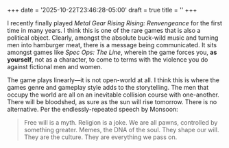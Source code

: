 +++
date = '2025-10-22T23:46:28-05:00'
draft = true
title = ''
+++

I recently finally played _Metal Gear Rising Rising: Renvengeance_ for the first time in many years. I think this is one of the rare games that is also a political object. Clearly, amongst the absolute buck-wild music and turning men into hamburger meat, there is a message being communicated. It sits amongst games like _Spec Ops: The Line_, wherein the game forces you, **as yourself**, not as a character, to come to terms with the violence you do against fictional men and women.

The game plays linearly—it is not open-world at all. I think this is where the games genre and gameplay style adds to the storytelling. The men that occupy the world are all on an inevitable collision course with one-another. There will be bloodshed, as sure as the sun will rise tomorrow. There is no alternative. Per the endlessly-repeated speech by Monsoon:

> Free will is a myth. Religion is a joke. We are all pawns, controlled by something greater. Memes, the DNA of the soul. They shape our will. They are the culture. They are everything we pass on.
